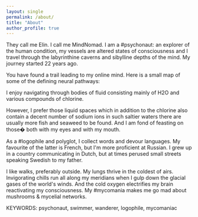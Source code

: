 ```yaml
---
layout: single
permalink: /about/
title: "About"
author_profile: true
---
```


They call me Elin. I call me MindNomad. I am a #psychonaut: an explorer of the human condition, my vessels are altered states of consciousness and I travel through the labyrinthine caverns and sibylline depths of the mind. My journey started 22 years ago.

You have found a trail leading to my online mind. Here is a small map of some of the defining neural pathways:

I enjoy navigating through bodies of fluid consisting mainly of H2O and various compounds of chlorine.

However, I prefer those liquid spaces which in addition to the chlorine also contain a decent number of sodium ions in such saltier waters there are usually more fish and seaweed to be found. And I am fond of feasting on those� both with my eyes and with my mouth.

As a #logophile and polyglot, I collect words and devour languages. My favourite of the latter is French, but I'm more proficient at Russian. I grew up in a country communicating in Dutch, but at times perused small streets speaking Swedish to my father.

I like walks, preferably outside. My lungs thrive in the coldest of airs. Invigorating chills run all along my meridians when I gulp down the glacial gases of the world's winds. And the cold oxygen electrifies my brain reactivating my consciousness. My #mycomania makes me go mad about mushrooms & mycelial networks.

KEYWORDS: psychonaut, swimmer, wanderer, logophile, mycomaniac